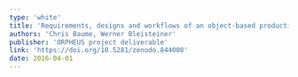 ```yaml
---
type: 'white'
title: 'Requirements, designs and workflows of an object-based production environment'
authors: 'Chris Baume, Werner Bleisteiner'
publisher: 'ORPHEUS project deliverable'
link: 'https://doi.org/10.5281/zenodo.844008'
date: 2016-04-01
---
```

